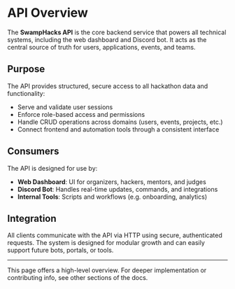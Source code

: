 # API Overview

The **SwampHacks API** is the core backend service that powers all technical systems, including the web dashboard and Discord bot. It acts as the central source of truth for users, applications, events, and teams.

## Purpose

The API provides structured, secure access to all hackathon data and functionality:

- Serve and validate user sessions
- Enforce role-based access and permissions
- Handle CRUD operations across domains (users, events, projects, etc.)
- Connect frontend and automation tools through a consistent interface

## Consumers

The API is designed for use by:

- **Web Dashboard**: UI for organizers, hackers, mentors, and judges
- **Discord Bot**: Handles real-time updates, commands, and integrations
- **Internal Tools**: Scripts and workflows (e.g. onboarding, analytics)

## Integration

All clients communicate with the API via HTTP using secure, authenticated requests. The system is designed for modular growth and can easily support future bots, portals, or tools.

---

This page offers a high-level overview. For deeper implementation or contributing info, see other sections of the docs.
